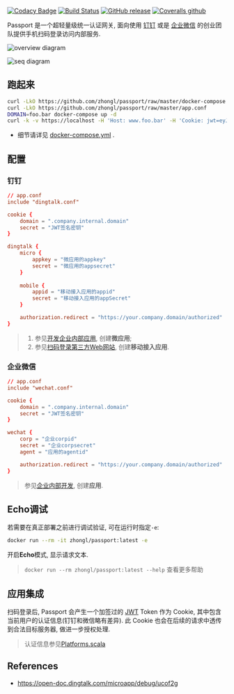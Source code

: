 [![Codacy Badge](https://api.codacy.com/project/badge/Grade/31c3f709c7c646ea80b7c4fcd130507b)](https://www.codacy.com/app/zhonglunfu/passport?utm_source=github.com&amp;utm_medium=referral&amp;utm_content=zhongl/passport&amp;utm_campaign=Badge_Grade)
[![Build Status](https://travis-ci.org/zhongl/passport.svg?branch=master)](https://travis-ci.org/zhongl/passport)
[![GitHub release](https://img.shields.io/github/release/zhongl/passport.svg)](https://hub.docker.com/r/zhongl/passport)
[![Coveralls github](https://img.shields.io/coveralls/github/zhongl/passport.svg)](https://coveralls.io/github/zhongl/passport?branch=master)


Passport 是一个超轻量级统一认证网关, 面向使用 [钉钉](https://www.dingtalk.com) 或是 [企业微信](https://work.weixin.qq.com/) 的创业团队提供手机扫码登录访问内部服务.

![overview diagram](http://www.plantuml.com/plantuml/proxy?src=https://raw.githubusercontent.com/zhongl/passport/master/.plantuml/overview.txt)


![seq diagram](http://www.plantuml.com/plantuml/proxy?src=https://raw.githubusercontent.com/zhongl/passport/master/.plantuml/interaction.txt)


## 跑起来

```sh
curl -LkO https://github.com/zhongl/passport/raw/master/docker-compose.yml 
curl -LkO https://github.com/zhongl/passport/raw/master/app.conf
DOMAIN=foo.bar docker-compose up -d
curl -k -v https://localhost -H 'Host: www.foo.bar' -H 'Cookie: jwt=eyJhbGciOiJIUzI1NiIsInR5cCI6IkpXVCJ9.eyJzdWIiOiJwYXNzcG9ydCIsIm5hbWUiOiJ6aG9uZ2wiLCJleHAiOjE4NjYxNzI3MjV9.FomLr4SgRvHuI6iUnVZc2-Q9YQbNrh4eDWGbM09xoC8'
```

- 细节请详见 [docker-compose.yml](https://github.com/zhongl/passport/blob/master/docker-compose.yml) . 


## 配置 

### 钉钉

```conf
// app.conf
include "dingtalk.conf"

cookie {
    domain = ".company.internal.domain"
    secret = "JWT签名密钥"
}

dingtalk {
    micro {
        appkey = "微应用的appkey"
        secret = "微应用的appsecret"
    }
    
    mobile {
        appid = "移动接入应用的appid"
        secret = "移动接入应用的appSecret"
    }

    authorization.redirect = "https://your.company.domain/authorized"
}
```

> 1. 参见[开发企业内部应用](https://open-doc.dingtalk.com/microapp/bgb96b/aw3h75), 创建**微应用**;
> 1. 参见[扫码登录第三方Web网站](https://open-doc.dingtalk.com/microapp/serverapi2/kymkv6), 创建**移动接入应用**.

### 企业微信

```conf
// app.conf
include "wechat.conf"

cookie {
    domain = ".company.internal.domain"
    secret = "JWT签名密钥"
}

wechat {
    corp = "企业corpid"
    secret = "企业corpsecret"
    agent = "应用的agentid"

    authorization.redirect = "https://your.company.domain/authorized"
}
```

> 参见[企业内部开发](https://work.weixin.qq.com/api/doc#90000/90003/90487), 创建**应用**.

## Echo调试

若需要在真正部署之前进行调试验证, 可在运行时指定`-e`:

```sh
docker run --rm -it zhongl/passport:latest -e
```

开启**Echo**模式, 显示请求文本.

> `docker run --rm zhongl/passport:latest --help` 查看更多帮助

## 应用集成

扫码登录后, Passport 会产生一个加签过的 [JWT](https://jwt.io) Token 作为 Cookie, 其中包含当前用户的认证信息(钉钉和微信略有差异). 此 Cookie 也会在后续的请求中透传到合法目标服务器, 做进一步授权处理.

> 认证信息参见[Platforms.scala](https://github.com/zhongl/passport/blob/master/src/main/scala/zhongl/passport/Platforms.scala)

## References

- https://open-doc.dingtalk.com/microapp/debug/ucof2g